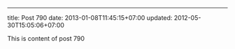 ---
title: Post 790
date: 2013-01-08T11:45:15+07:00
updated: 2012-05-30T15:05:06+07:00

This is content of post 790